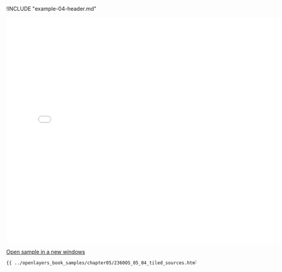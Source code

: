 
!INCLUDE "example-04-header.md"

<iframe src="../openlayers_book_samples/chapter05/2360OS_05_04_tiled_sources.html" width="770" height="600" frameBorder="0" seamless="seamless">
</iframe>

<a href="../openlayers_book_samples/chapter05/2360OS_05_04_tiled_sources.html" target="_blank">Open sample in a new windows</a>

```html
{{ ../openlayers_book_samples/chapter05/2360OS_05_04_tiled_sources.html }}
```
